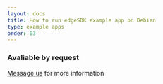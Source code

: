 ```yaml
---
layout: docs
title: How to run edgeSDK example app on Debian
type: example apps
order: 03
---
```


### Avaliable by request

<p><a href="mailto:support.sdk@mimik.com">Message us</a> for more information</p>

<!-- does it make sense to have a debian app? is it in our backlog / been requested? -->